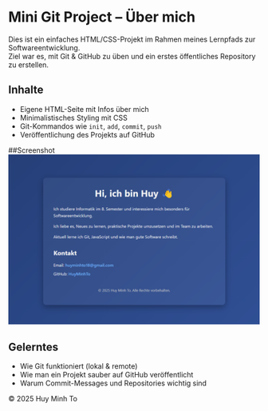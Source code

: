 # Mini Git Project – Über mich

Dies ist ein einfaches HTML/CSS-Projekt im Rahmen meines Lernpfads zur Softwareentwicklung.  
Ziel war es, mit Git & GitHub zu üben und ein erstes öffentliches Repository zu erstellen.

## Inhalte

- Eigene HTML-Seite mit Infos über mich
- Minimalistisches Styling mit CSS
- Git-Kommandos wie `init`, `add`, `commit`, `push`
- Veröffentlichung des Projekts auf GitHub

##Screenshot
![alt text](image.png)

## Gelerntes

- Wie Git funktioniert (lokal & remote)
- Wie man ein Projekt sauber auf GitHub veröffentlicht
- Warum Commit-Messages und Repositories wichtig sind


© 2025 Huy Minh To
